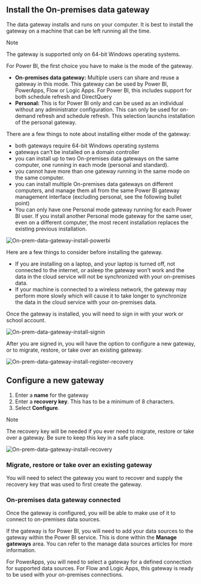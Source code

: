 ## Install the On-premises data gateway
The data gateway installs and runs on your computer. It is best to install the gateway on a machine that can be left running all the time.

> [!NOTE]
> The gateway is supported only on 64-bit Windows operating systems.
> 
> 

For Power BI, the first choice you have to make is the mode of the gateway.

* **On-premises data gateway:** Multiple users can share and reuse a gateway in this mode. This gateway can be used by Power BI, PowerApps, Flow or Logic Apps. For Power BI, this includes support for both schedule refresh and DirectQuery
* **Personal:** This is for Power BI only and can be used as an individual without any administrator configuration. This can only be used for on-demand refresh and schedule refresh. This selection launchs installation of the personal gateway.

There are a few things to note about installing either mode of the gateway:

* both gateways require 64-bit Windows operating systems
* gateways can’t be installed on a domain controller
* you can install up to two On-premises data gateways on the same computer, one running in each mode (personal and standard). 
* you cannot have more than one gateway running in the same mode on the same computer.
* you can install multiple On-premises data gateways on different computers, and manage them all from the same Power BI gateway management interface (excluding personal, see the following bullet point)
* You can only have one Personal mode gateway running for each Power BI user. If you install another Personal mode gateway for the same user, even on a different computer, the most recent installation replaces the existing previous installation.

![On-prem-data-gateway-install-powerbi](./media/gateway-onprem-install-include/on-prem-data-gateway-install-powerbi.png)

Here are a few things to consider before installing the gateway.

* If you are installing on a laptop, and your laptop is turned off, not connected to the internet, or asleep the gateway won’t work and the data in the cloud service will not be synchronized with your on-premises data.
* If your machine is connected to a wireless network, the gateway may perform more slowly which will cause it to take longer to synchronize the data in the cloud service with your on-premises data.

Once the gateway is installed, you will need to sign in with your work or school account.

![On-prem-data-gateway-install-signin](./media/gateway-onprem-install-include/on-prem-data-gateway-install-signin.png)

After you are signed in, you will have the option to configure a new gateway, or to migrate, restore, or take over an existing gateway.

![On-prem-data-gateway-install-register-recovery](./media/gateway-onprem-install-include/on-prem-data-gateway-install-register-recovery.png)

## Configure a new gateway
1. Enter a **name** for the gateway
2. Enter a **recovery key**. This has to be a minimum of 8 characters.
3. Select **Configure**.

> [!NOTE]
> The recovery key will be needed if you ever need to migrate, restore or take over a gateway. Be sure to keep this key in a safe place.
> 
> 

![On-prem-data-gateway-install-recovery](./media/gateway-onprem-install-include/on-prem-data-gateway-install-recovery.png)

### Migrate, restore or take over an existing gateway
You will need to select the gateway you want to recover and supply the recovery key that was used to first create the gateway.

### On-premises data gateway connected
Once the gateway is configured, you will be able to make use of it to connect to on-premises data sources.

If the gateway is for Power BI, you will need to add your data sources to the gateway within the Power BI service. This is done within the **Manage gateways** area. You can refer to the manage data sources articles for more information.

For PowerApps, you will need to select a gateway for a defined connection for supported data sources. For Flow and Logic Apps, this gateway is ready to be used with your on-premises connections.

